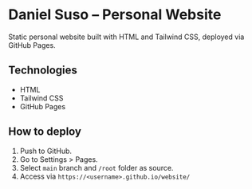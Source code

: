 # Daniel Suso – Personal Website

Static personal website built with HTML and Tailwind CSS, deployed via GitHub Pages.

## Technologies
- HTML
- Tailwind CSS
- GitHub Pages

## How to deploy
1. Push to GitHub.
2. Go to Settings > Pages.
3. Select `main` branch and `/root` folder as source.
4. Access via `https://<username>.github.io/website/`
